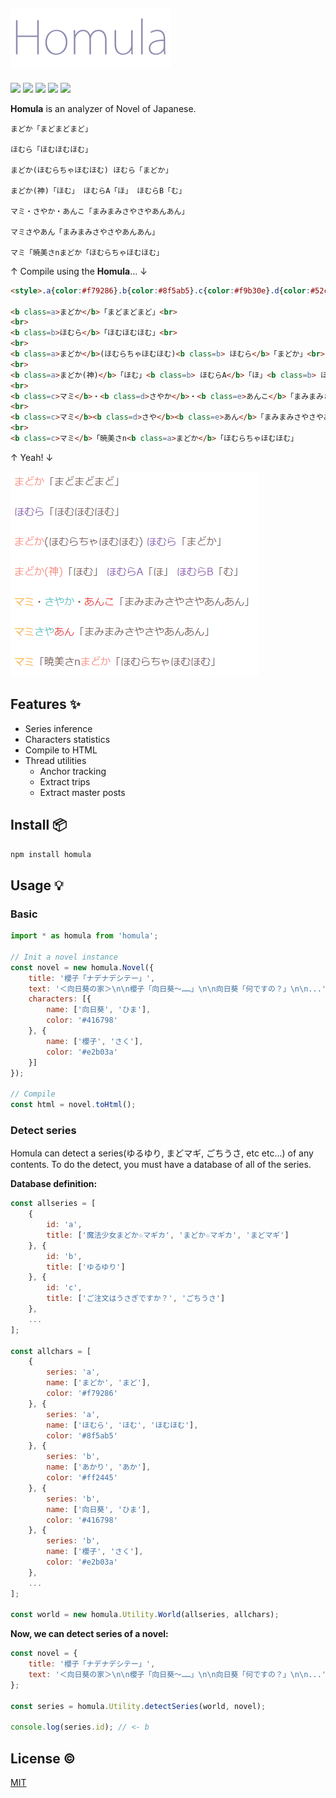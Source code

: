 ![](./docs/assets/homula.png)
------------------------------------------------

[![][npm-badge]][npm-link]
[![][travis-badge]][travis-link]
[![][david-runtime-badge]][david-runtime-link]
[![][david-dev-badge]][david-dev-link]
[![][mit-badge]][mit-link]

**Homula** is an analyzer of Novel of Japanese.

```
まどか「まどまどまど」

ほむら「ほむほむほむ」

まどか(ほむらちゃほむほむ) ほむら「まどか」

まどか(神)「ほむ」 ほむらA「ほ」 ほむらB「む」

マミ・さやか・あんこ「まみまみさやさやあんあん」

マミさやあん「まみまみさやさやあんあん」

マミ「暁美さnまどか「ほむらちゃほむほむ」
```
↑ Compile using the **Homula**... ↓
``` html
<style>.a{color:#f79286}.b{color:#8f5ab5}.c{color:#f9b30e}.d{color:#52c7c7}.e{color:#e82f36}.f{color:#929292}</style>

<b class=a>まどか</b>「まどまどまど」<br>
<br>
<b class=b>ほむら</b>「ほむほむほむ」<br>
<br>
<b class=a>まどか</b>(ほむらちゃほむほむ)<b class=b> ほむら</b>「まどか」<br>
<br>
<b class=a>まどか(神)</b>「ほむ」<b class=b> ほむらA</b>「ほ」<b class=b> ほむらB</b>「む」<br>
<br>
<b class=c>マミ</b>・<b class=d>さやか</b>・<b class=e>あんこ</b>「まみまみさやさやあんあん」<br>
<br>
<b class=c>マミ</b><b class=d>さや</b><b class=e>あん</b>「まみまみさやさやあんあん」<br>
<br>
<b class=c>マミ</b>「暁美さn<b class=a>まどか</b>「ほむらちゃほむほむ」
```
↑ Yeah! ↓

![](./docs/assets/example.png)

## Features :sparkles:
* Series inference
* Characters statistics
* Compile to HTML
* Thread utilities
  * Anchor tracking
  * Extract trips
  * Extract master posts

## Install :package:
``` bash
npm install homula
```

## Usage :bulb:

### Basic

``` js
import * as homula from 'homula';

// Init a novel instance
const novel = new homula.Novel({
	title: '櫻子「ナデナデシテー」',
	text: '＜向日葵の家＞\n\n櫻子「向日葵～……」\n\n向日葵「何ですの？」\n\n...',
	characters: [{
		name: ['向日葵', 'ひま'],
		color: '#416798'
	}, {
		name: ['櫻子', 'さく'],
		color: '#e2b03a'
	}]
});

// Compile
const html = novel.toHtml();
```

### Detect series
Homula can detect a series(ゆるゆり, まどマギ, ごちうさ, etc etc...) of any contents.
To do the detect, you must have a database of all of the series.

**Database definition:**
``` js
const allseries = [
	{
		id: 'a',
		title: ['魔法少女まどか☆マギカ', 'まどか☆マギカ', 'まどマギ']
	}, {
		id: 'b',
		title: ['ゆるゆり']
	}, {
		id: 'c',
		title: ['ご注文はうさぎですか？', 'ごちうさ']
	},
	...
];

const allchars = [
	{
		series: 'a',
		name: ['まどか', 'まど'],
		color: '#f79286'
	}, {
		series: 'a',
		name: ['ほむら', 'ほむ', 'ほむほむ'],
		color: '#8f5ab5'
	}, {
		series: 'b',
		name: ['あかり', 'あか'],
		color: '#ff2445'
	}, {
		series: 'b',
		name: ['向日葵', 'ひま'],
		color: '#416798'
	}, {
		series: 'b',
		name: ['櫻子', 'さく'],
		color: '#e2b03a'
	},
	...
];

const world = new homula.Utility.World(allseries, allchars);
```

**Now, we can detect series of a novel:**
``` js
const novel = {
	title: '櫻子「ナデナデシテー」',
	text: '＜向日葵の家＞\n\n櫻子「向日葵～……」\n\n向日葵「何ですの？」\n\n...'
};

const series = homula.Utility.detectSeries(world, novel);

console.log(series.id); // <- b
```

## License :copyright:
[MIT](LICENSE)

[npm-link]: https://www.npmjs.com/package/homula
[npm-badge]: https://img.shields.io/npm/v/homula.svg?style=flat-square
[travis-link]: https://travis-ci.org/syuilo/homula
[travis-badge]: https://img.shields.io/travis/syuilo/homula.svg?style=flat-square
[david-runtime-link]: https://david-dm.org/syuilo/homula#info=dependencies&view=table
[david-runtime-badge]: https://img.shields.io/david/syuilo/homula.svg?style=flat-square
[david-dev-link]: https://david-dm.org/syuilo/homula#info=devDependencies&view=table
[david-dev-badge]: https://img.shields.io/david/dev/syuilo/homula.svg?style=flat-square
[mit-link]:  http://opensource.org/licenses/MIT
[mit-badge]: https://img.shields.io/badge/license-MIT-444444.svg?style=flat-square

